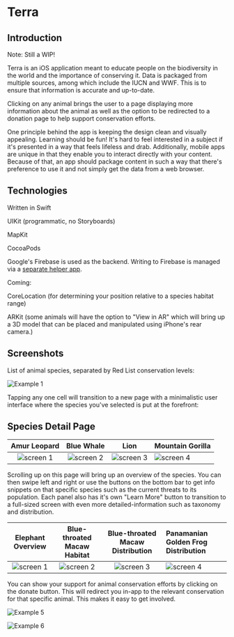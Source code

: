 # Terra

## Introduction
Note: Still a WIP!

Terra is an iOS application meant to educate people on the biodiversity in the world and the importance of conserving it. Data is packaged from multiple sources, among which include the IUCN and WWF. This is to ensure that information is accurate and up-to-date.

Clicking on any animal brings the user to a page displaying more information about the animal as well as the option to be redirected to a donation page to help support conservation efforts. 

One principle behind the app is keeping the design clean and visually appealing. Learning should be fun! It's hard to feel interested in a subject if it's presented in a way that feels lifeless and drab. Additionally, mobile apps are unique in that they enable you to interact directly with your content. Because of that, an app should package content in such a way that there's preference to use it and not simply get the data from a web browser.

## Technologies 
Written in Swift

UIKit (programmatic, no Storyboards)

MapKit

CocoaPods 

Google's Firebase is used as the backend. Writing to Firebase is managed via a [separate helper app](https://github.com/Anthony-R-G/Terra-Data-Upload-Helper).

Coming:

CoreLocation (for determining your position relative to a species habitat range)

ARKit (some animals will have the option to "View in AR" which will bring up a 3D model that can be placed and manipulated using iPhone's rear camera.)

## Screenshots
List of animal species, separated by Red List conservation levels:

![Example 1](https://i.imgur.com/w4DbKSR.png)

Tapping any one cell will transition to a new page with a minimalistic user interface where the species you've selected is put at the forefront:

## Species Detail Page
| Amur Leopard | Blue Whale | Lion | Mountain Gorilla |
|:-----:|:-------:|:-------:|:-------|
|![screen 1](https://i.imgur.com/4LOHr9o.png) | ![screen 2](https://i.imgur.com/E4Ayd80.png) |![screen 3](https://i.imgur.com/h6s1IGG.png)|![screen 4](https://i.imgur.com/HEA6LRg.png)|


Scrolling up on this page will bring up an overview of the species. You can then swipe left and right or use the buttons on the bottom bar to get info snippets on that specific species such as the current threats to its population. Each panel also has it's own "Learn More" button to transition to a full-sized screen with even more detailed-information such as taxonomy and distribution. 


| Elephant Overview | Blue-throated Macaw Habitat | Blue-throated Macaw Distribution | Panamanian Golden Frog Distribution |
|:-----:|:-------:|:-------:|:-------|
|![screen 1](https://i.imgur.com/G2HG7Ju.png) | ![screen 2](https://i.imgur.com/gAL8twq.png) |![screen 3](https://i.imgur.com/Ueikygo.png)|![screen 4](https://i.imgur.com/fz7PtXS.png)|

You can show your support for animal conservation efforts by clicking on the donate button. This will redirect you in-app to the relevant conservation for that specific animal. This makes it easy to get involved.

![Example 5](https://i.imgur.com/XABKk0Q.png)

![Example 6](https://i.imgur.com/o26bLy6.png)


